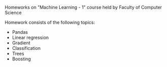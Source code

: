 Homeworks on "Machine Learning - 1" course held by Faculty of Computer Science

Homework consists of the following topics:
* Pandas
* Linear regression
* Gradient
* Classification
* Trees
* Boosting
